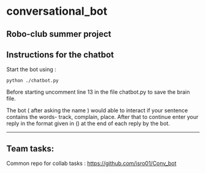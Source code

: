 # conversational_bot
Robo-club summer project
---

## Instructions for the chatbot

Start the bot using :
```
python ./chatbot.py
```
Before starting uncomment line 13 in the file chatbot.py to save the brain file.

The bot ( after asking the name ) would able to interact if your sentence contains the words- track, complain, place. After that to continue enter your reply in the format given in () at the end of each reply by the bot.

---
## Team tasks:

Common repo for collab tasks : https://github.com/isro01/Conv_bot